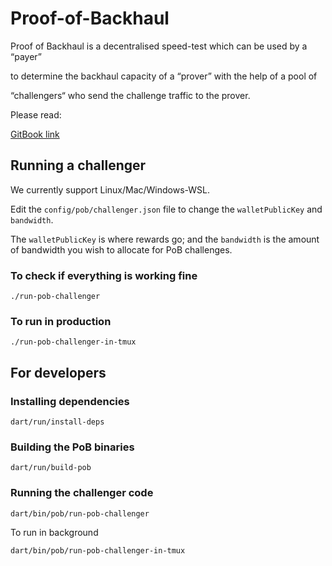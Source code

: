 # Proof-of-Backhaul

Proof of Backhaul is a decentralised speed-test which can be used by a “payer”

to determine the backhaul capacity of a “prover” with the help of a pool of

“challengers“ who send the challenge traffic to the prover.

Please read:

[GitBook link](https://witness-chain.gitbook.io/witness-chain/proof-of-backhaul/introduction)

## Running a challenger

We currently support Linux/Mac/Windows-WSL.

Edit the `config/pob/challenger.json` file
to change the `walletPublicKey` and `bandwidth`.

The `walletPublicKey` is where rewards go; and the `bandwidth` is the amount of bandwidth you wish to allocate
for PoB challenges.

### To check if everything is working fine

```
./run-pob-challenger
```

### To run in production

```
./run-pob-challenger-in-tmux
```

## For developers

### Installing dependencies

```
dart/run/install-deps
```

### Building the PoB binaries
```
dart/run/build-pob
```

### Running the challenger code

```
dart/bin/pob/run-pob-challenger
```

To run in background

```
dart/bin/pob/run-pob-challenger-in-tmux
```
